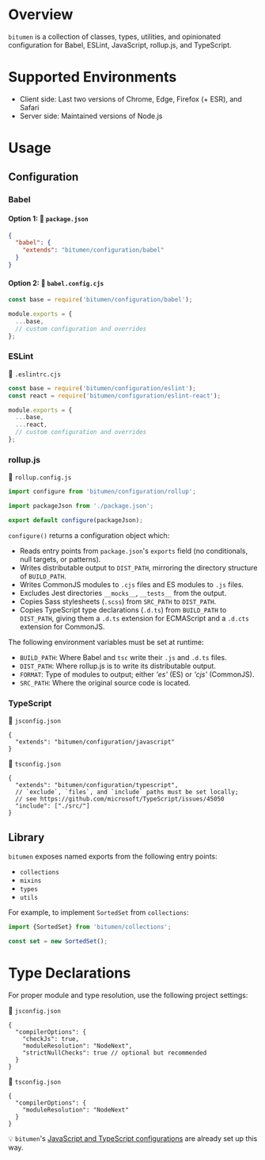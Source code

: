 # Overview

`bitumen` is a collection of classes, types, utilities, and opinionated configuration for Babel, ESLint, JavaScript, rollup.js, and TypeScript.

# Supported Environments

- Client side: Last two versions of Chrome, Edge, Firefox (+ ESR), and Safari
- Server side: Maintained versions of Node.js

# Usage

## Configuration

### Babel

#### Option 1: 📍 `package.json`

```json
{
  "babel": {
    "extends": "bitumen/configuration/babel"
  }
}
```

#### Option 2: 📍 `babel.config.cjs`

```js
const base = require('bitumen/configuration/babel');

module.exports = {
  ...base,
  // custom configuration and overrides
};
```

### ESLint

📍 `.eslintrc.cjs`

```js
const base = require('bitumen/configuration/eslint');
const react = require('bitumen/configuration/eslint-react');

module.exports = {
  ...base,
  ...react,
  // custom configuration and overrides
};
```

### rollup.js

📍 `rollup.config.js`

```js
import configure from 'bitumen/configuration/rollup';

import packageJson from './package.json';

export default configure(packageJson);
```

`configure()` returns a configuration object which:
- Reads entry points from `package.json`'s `exports` field (no conditionals, null targets, or patterns).
- Writes distributable output to `DIST_PATH`, mirroring the directory structure of `BUILD_PATH`.
- Writes CommonJS modules to `.cjs` files and ES modules to `.js` files.
- Excludes Jest directories `__mocks__`, `__tests__` from the output.
- Copies Sass stylesheets (`.scss`) from `SRC_PATH` to `DIST_PATH`.
- Copies TypeScript type declarations (`.d.ts`) from `BUILD_PATH` to `DIST_PATH`, giving them a `.d.ts` extension for ECMAScript and a `.d.cts` extension for CommonJS.

The following environment variables must be set at runtime:

- `BUILD_PATH`: Where Babel and `tsc` write their `.js` and `.d.ts` files.
- `DIST_PATH`: Where rollup.js is to write its distributable output.
- `FORMAT`: Type of modules to output; either _'es'_ (ES) or _'cjs'_ (CommonJS).
- `SRC_PATH`: Where the original source code is located.

### TypeScript

📍 `jsconfig.json`

```jsonc
{
  "extends": "bitumen/configuration/javascript"
}
```

📍 `tsconfig.json`

```jsonc
{
  "extends": "bitumen/configuration/typescript",
  // `exclude`, `files`, and `include` paths must be set locally;
  // see https://github.com/microsoft/TypeScript/issues/45050
  "include": ["./src/"]
}
```

## Library

`bitumen` exposes named exports from the following entry points:

- `collections`
- `mixins`
- `types`
- `utils`

For example, to implement `SortedSet` from `collections`:
```js
import {SortedSet} from 'bitumen/collections';

const set = new SortedSet();
```

# Type Declarations

For proper module and type resolution, use the following project settings:

📍 `jsconfig.json`
```jsonc
{
  "compilerOptions": {
    "checkJs": true,
    "moduleResolution": "NodeNext",
    "strictNullChecks": true // optional but recommended
  }
}
```

📍 `tsconfig.json`
```jsonc
{
  "compilerOptions": {
    "moduleResolution": "NodeNext"
  }
}
```

💡 `bitumen`'s [JavaScript and TypeScript configurations](#typescript) are already set up this way.
